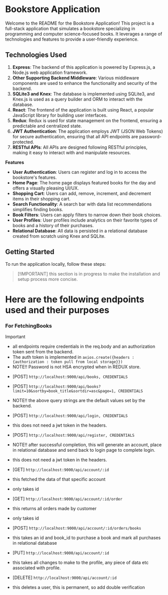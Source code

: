 # Bookstore Application

Welcome to the README for the Bookstore Application! This project is a full-stack application that simulates a bookstore specializing in programming and computer science-focused books. It leverages a range of technologies and features to provide a user-friendly experience.

## Technologies Used

1. **Express**: The backend of this application is powered by Express.js, a Node.js web application framework.
2. **Other Supporting Backend Middleware**: Various middleware components are used to enhance the functionality and security of the backend.
3. **SQLite3 and Knex**: The database is implemented using SQLite3, and Knex.js is used as a query builder and ORM to interact with the database.
4. **React**: The frontend of the application is built using React, a popular JavaScript library for building user interfaces.
5. **Redux**: Redux is used for state management on the frontend, ensuring a predictable and centralized state.
6. **JWT Authentication**: The application employs JWT (JSON Web Tokens) for secure authentication, ensuring that all API endpoints are password-protected.
7. **RESTful APIs**: All APIs are designed following RESTful principles, making it easy to interact with and manipulate resources.

****Features****

- **User Authentication**: Users can register and log in to access the bookstore's features.
- **Home Page**: The home page displays featured books for the day and offers a visually pleasing UI/UX.
- **Shopping Cart**: Users can add, remove, increment, and decrement items in their shopping cart.
- **Search Functionality**: A search bar with data list recommendations simplifies finding books.
- **Book Filters**: Users can apply filters to narrow down their book choices.
- **User Profiles**: User profiles include analytics on their favorite types of books and a history of their purchases.
- **Relational Database**: All data is persisted in a relational database created from scratch using Knex and SQLite.

## Getting Started

To run the application locally, follow these steps:

> [!IMPORTANT] this section is in progress to make the installation and setup process more concise.


# Here are the following endpoints used and their purposes

### For FetchingBooks 
> [!IMPORTANT] 
> * all endpoints require credentials in the req.body and an authorization token sent from the backend. 
> * The auth token is implemented in `axios.create({headers : {authorization : token pull from local storage}})`
> * NOTE!! Password is not HSA encrypted when in REDUX store. 


* [POST] `http://localhost:9000/api/books, CREDENTIALS`

* [POST] `http://localhost:9000/api/books?limit=10&sortby=book_title&sortdir=asc&page=1, CREDENTIALS`
* NOTE!! the above query strings are the default values set by the backend. 

* [POST] `http://localhost:9000/api/login, CREDENTIALS`
* this does not need a jwt token in the headers. 

* [POST] `http://localhost:9000/api/register, CREDENTIALS` 
* NOTE!! after successful completion, this will generate an account, place in relational database and send back to login page to complete login.
* this does not need a jwt token in the headers. 


* [GET] `http://localhost:9000/api/account/:id` 
* this fetched the data of that specific account
* only takes id 

* [GET] `http://localhost:9000/api/account/:id/order` 
* this returns all orders made by customer
* only takes id 

* [POST] `http://localhost:9000/api/account/:id/orders/books`
* this takes an id and book_id to purchase a book and mark all purchases in relational database

* [PUT] `http://localhost:9000/api/account/:id` 
* this takes all changes to make to the profile, any piece of data etc associated with profile.

* [DELETE] `http://localhost:9000/api/account/:id` 
* this deletes a user, this is permanent, so add double verification 
